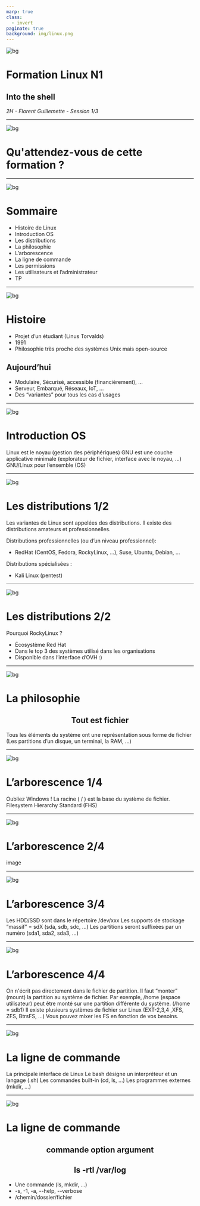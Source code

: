 ```yaml
---
marp: true
class:
  - invert
paginate: true
background: img/linux.png
---
```


![bg](img/linux.png)

# Formation Linux N1
## Into the shell
*2H - Florent Guillemette - Session 1/3*

---

![bg](img/linux.png)

# Qu'attendez-vous de cette formation ?

---

![bg](img/linux.png)

# Sommaire
- Histoire de Linux
- Introduction OS
- Les distributions
- La philosophie
- L’arborescence
- La ligne de commande
- Les permissions
- Les utilisateurs et l’administrateur
- TP

---

![bg](img/linux.png)

# Histoire
- Projet d’un étudiant (Linus Torvalds)
- 1991
- Philosophie très proche des systèmes Unix mais open-source
## Aujourd’hui
- Modulaire, Sécurisé, accessible (financièrement), …
- Serveur, Embarqué, Réseaux, IoT, …
- Des “variantes” pour tous les cas d’usages

---

![bg](img/linux.png)

# Introduction OS
Linux est le noyau (gestion des périphériques)
GNU est une couche applicative minimale (explorateur de fichier, interface avec le noyau, …)
GNU/Linux pour l’ensemble (OS)

---

![bg](img/linux.png)

# Les distributions 1/2

Les variantes de Linux sont appelées des distributions.
Il existe des distributions amateurs et professionnelles.

Distributions professionnelles (ou d’un niveau professionnel):
- RedHat (CentOS, Fedora, RockyLinux, …), Suse, Ubuntu, Debian, …

Distributions spécialisées :
- Kali Linux (pentest)

---

![bg](img/linux.png)

# Les distributions 2/2

Pourquoi RockyLinux ?
- Écosystème Red Hat 
- Dans le top 3 des systèmes utilisé dans les organisations
- Disponible dans l’interface d’OVH :) 

---

![bg](img/linux.png)

# La philosophie

<h2><center>Tout est fichier</center></h2>

Tous les éléments du système ont une représentation sous forme de fichier (Les partitions d’un disque, un terminal, la RAM, …)

---

![bg](img/linux.png)

# L’arborescence 1/4

Oubliez Windows !
La racine ( / ) est la base du système de fichier. 
Filesystem Hierarchy Standard (FHS)

---

![bg](img/linux.png)

# L’arborescence 2/4

image

---

![bg](img/linux.png)

# L’arborescence 3/4

Les HDD/SSD sont dans le répertoire /dev/xxx
Les supports de stockage “massif” = sdX (sda, sdb, sdc, …)
Les partitions seront suffixées par un numéro (sda1, sda2, sda3, …)

---

![bg](img/linux.png)

# L’arborescence 4/4

On n'écrit pas directement dans le fichier de partition.
Il faut “monter” (mount) la partition au système de fichier.
Par exemple, /home (espace utilisateur) peut être monté sur une partition différente du système. (/home = sdb1)
Il existe plusieurs systèmes de fichier sur Linux (EXT-2,3,4 ,XFS, ZFS, BtrsFS, …)
Vous pouvez mixer les FS en fonction de vos besoins. 

---

![bg](img/linux.png)

# La ligne de commande

La principale interface de Linux
Le bash désigne un interpréteur et un langage (.sh)
Les commandes built-in (cd, ls, …)
Les programmes externes (mkdir, …)

---

![bg](img/linux.png)

# La ligne de commande

<h2><center> commande option argument </center></h2>

<h2><center> ls -rtl /var/log </center></h2>

- Une commande (ls, mkdir, …)
- -s, -1, -a, --help, --verbose
- /chemin/dossier/fichier

